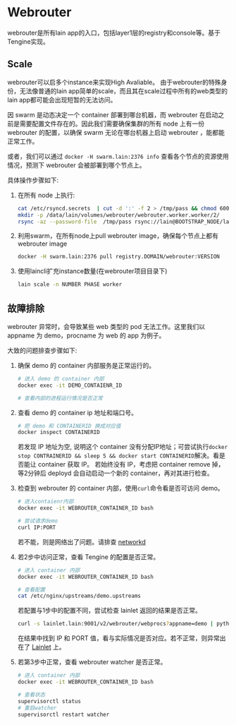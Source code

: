# Webrouter

webrouter是所有lain app的入口，包括layer1层的registry和console等。基于Tengine实现。

## Scale

webrouter可以启多个instance来实现High Avaliable。 由于webrouter的特殊身份，无法像普通的lain app简单的scale，而且其在scale过程中所有的web类型的lain app都可能会出现短暂的无法访问。

因 swarm 是动态决定一个 container 部署到哪台机器，而 webrouter 在启动之前是需要配置文件存在的。因此我们需要确保集群的所有 node 上有一份 webrouter 的配置，以确保 swarm 无论在哪台机器上启动 webrouter ，能都能正常工作。

或者，我们可以通过 `docker -H swarm.lain:2376 info` 查看各个节点的资源使用情况，预测下 webrouter 会被部署到哪个节点上。

具体操作步骤如下:

1. 在所有 node 上执行:
   ```sh
   cat /etc/rsyncd.secrets  | cut -d ':' -f 2 > /tmp/pass && chmod 600 /tmp/pass
   mkdir -p /data/lain/volumes/webrouter/webrouter.worker.worker/2/
   rsync -az --password-file  /tmp/pass rsync://lain@BOOTSTRAP_NODE/lain_volume/webrouter/webrouter.worker.worker/1/ /data/lain/volumes/webrouter/webrouter.worker.worker/2/
   ```

2. 利用swarm，在所有node上pull webrouter image，确保每个节点上都有webrouter image
   ```sh
   docker -H swarm.lain:2376 pull registry.DOMAIN/webrouter:VERSION
   ```
3. 使用laincli扩充instance数量(在webrouter项目目录下)
   ```sh
   lain scale -n NUMBER PHASE worker
   ```

## 故障排除

webrouter 异常时，会导致某些 web 类型的 pod 无法工作。这里我们以 appname 为 demo，procname 为 web 的 app 为例子。

大致的问题排查步骤如下:

1. 确保 demo 的 container 内部服务是正常运行的。
   ```sh
   # 进入 demo 的 container 内部
   docker exec -it DEMO_CONTAIENR_ID

   # 查看内部的进程运行情况是否正常
   ```

2. 查看 demo 的 container ip 地址和端口号。

   ```sh
   # 把 demo 和 CONTAINERID 换成对应值
   docker inspect CONTAINERID
   ```

   若发现 IP 地址为空, 说明这个 container 没有分配IP地址；可尝试执行`docker stop CONTRAINERID && sleep 5 && docker start CONTAINERID`解决。看是否能让 container 获取 IP。
   若始终没有 IP，考虑把 container remove 掉，等2分钟后 deployd 会自动启动一个新的 container，再对其进行检查。

3. 检查到 webrouter 的 container 内部，使用`curl`命令看是否可访问 demo。
   ```sh
   # 进入contaienr内部
   docker exec -it WEBROUTER_CONTAINER_ID bash

   # 尝试请求demo
   curl IP:PORT
   ```
   若不能，则是网络出了问题。请排查 [networkd](networkd.html)

4. 若2步中访问正常，查看 Tengine 的配置是否正常。
   ```sh
   # 进入 container 内部
   docker exec -it WEBROUTER_CONTAINER_ID bash

   # 查看配置
   cat /etc/nginx/upstreams/demo.upstreams
   ```
   若配置与1步中的配置不同，尝试检查 lainlet 返回的结果是否正常。
   ```sh
   curl -s lainlet.lain:9001/v2/webrouter/webprocs?appname=demo | python -m json.tool
   ```
   在结果中找到 IP 和 PORT 值，看与实际情况是否对应。若不正常，则异常出在了 [Lainlet](lainlet.html) 上。

5. 若第3步中正常，查看 webrouter watcher 是否正常。
   ```sh
   # 进入 container 内部
   docker exec -it WEBROUTER_CONTAINER_ID bash

   # 查看状态
   supervisorctl status
   # 重启watcher
   supervisorctl restart watcher
   ```


